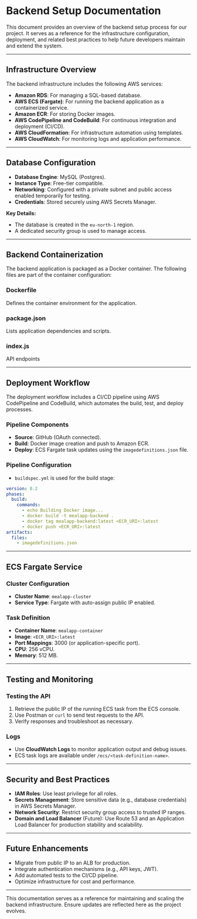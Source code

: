 # Backend Setup Documentation

This document provides an overview of the backend setup process for our project. It serves as a reference for the infrastructure configuration, deployment, and related best practices to help future developers maintain and extend the system.

---

## **Infrastructure Overview**

The backend infrastructure includes the following AWS services:

- **Amazon RDS**: For managing a SQL-based database.
- **AWS ECS (Fargate)**: For running the backend application as a containerized service.
- **Amazon ECR**: For storing Docker images.
- **AWS CodePipeline and CodeBuild**: For continuous integration and deployment (CI/CD).
- **AWS CloudFormation**: For infrastructure automation using templates.
- **AWS CloudWatch**: For monitoring logs and application performance.

---

## **Database Configuration**

- **Database Engine**: MySQL (Postgres).
- **Instance Type**: Free-tier compatible.
- **Networking**: Configured with a private subnet and public access enabled temporarily for testing.
- **Credentials**: Stored securely using AWS Secrets Manager.

**Key Details:**
- The database is created in the `eu-north-1` region.
- A dedicated security group is used to manage access.

---

## **Backend Containerization**

The backend application is packaged as a Docker container. The following files are part of the container configuration:

### **Dockerfile**
Defines the container environment for the application.

### **package.json**
Lists application dependencies and scripts.

### **index.js**
API endpoints

---

## **Deployment Workflow**

The deployment workflow includes a CI/CD pipeline using AWS CodePipeline and CodeBuild, which automates the build, test, and deploy processes.

### **Pipeline Components**
- **Source**: GitHub (OAuth connected).
- **Build**: Docker image creation and push to Amazon ECR.
- **Deploy**: ECS Fargate task updates using the `imagedefinitions.json` file.

### **Pipeline Configuration**
- `buildspec.yml` is used for the build stage:

```yaml
version: 0.2
phases:
  build:
    commands:
      - echo Building Docker image...
      - docker build -t mealapp-backend .
      - docker tag mealapp-backend:latest <ECR_URI>:latest
      - docker push <ECR_URI>:latest
artifacts:
  files:
    - imagedefinitions.json
```

---

## **ECS Fargate Service**

### **Cluster Configuration**
- **Cluster Name**: `mealapp-cluster`
- **Service Type**: Fargate with auto-assign public IP enabled.

### **Task Definition**
- **Container Name**: `mealapp-container`
- **Image**: `<ECR_URI>:latest`
- **Port Mappings**: 3000 (or application-specific port).
- **CPU**: 256 vCPU.
- **Memory**: 512 MB.

---

## **Testing and Monitoring**

### **Testing the API**
1. Retrieve the public IP of the running ECS task from the ECS console.
2. Use Postman or `curl` to send test requests to the API.
3. Verify responses and troubleshoot as necessary.

### **Logs**
- Use **CloudWatch Logs** to monitor application output and debug issues.
- ECS task logs are available under `/ecs/<task-definition-name>`.

---

## **Security and Best Practices**

- **IAM Roles**: Use least privilege for all roles.
- **Secrets Management**: Store sensitive data (e.g., database credentials) in AWS Secrets Manager.
- **Network Security**: Restrict security group access to trusted IP ranges.
- **Domain and Load Balancer** (Future): Use Route 53 and an Application Load Balancer for production stability and scalability.

---

## **Future Enhancements**
- Migrate from public IP to an ALB for production.
- Integrate authentication mechanisms (e.g., API keys, JWT).
- Add automated tests to the CI/CD pipeline.
- Optimize infrastructure for cost and performance.

---
This documentation serves as a reference for maintaining and scaling the backend infrastructure. Ensure updates are reflected here as the project evolves.

